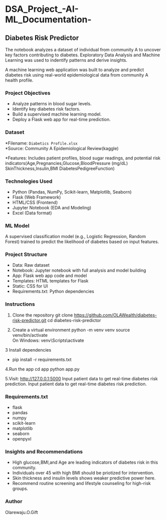 # DSA_Project_-AI-ML_Documentation-


## Diabetes Risk Predictor

The notebook analyzes a dataset of individual from community A to uncover key factors contributing to diabetes. Exploratory Data Analysis and Machine Learning was used to indentify patterns and derive insights.

A machine learning web application was built to analyze and predict diabetes risk using real-world epidemiological data from community A health profile.



### Project Objectives

- Analyze patterns in blood sugar levels.
- Identify key diabetes risk factors.
- Build a supervised machine learning model.
- Deploy a Flask web app for real-time prediction.



### Dataset

*Filename: `Diabetics Profile.xlsx`  
*Source: Community A Epidemiological Review(kaggle) 

*Features: Includes patient profiles, blood sugar readings, and potential risk indicators(Age,Pregnancies,Glucose,BloodPressure (mg/dL) SkinThickness,Insulin,BMI	DiabetesPedigreeFunction)



### Technologies Used

- Python (Pandas, NumPy, Scikit-learn, Matplotlib, Seaborn)
- Flask (Web Framework)
- HTML/CSS (Frontend)
- Jupyter Notebook (EDA and Modeling)
- Excel (Data format)


### ML Model

A supervised classification model (e.g., Logistic Regression, Random Forest) trained to predict the likelihood of diabetes based on input features.



### Project Structure

- Data: Raw dataset
- Notebook: Jupyter notebook with full analysis and model building
- App: Flask web app code and model
- Templates: HTML templates for Flask
- Static: CSS for UI
- Requirements.txt: Python dependencies



### Instructions

1. Clone the repository
git clone https://github.com/OLAWealth/diabetes-risk-predictor.git
cd diabetes-risk-predictor

2. Create a virtual environment
python -m venv venv
source venv/bin/activate  
On Windows: venv\Scripts\activate

3 Install dependencies
* pip install -r requirements.txt

4.Run the app
  cd app
python app.py

5.Visit: http://127.0.0.1:5000
Input patient data to get real-time diabetes risk prediction.
Input patient data to get real-time diabetes risk prediction.


### Requirements.txt

* flask
* pandas
* numpy
* scikit-learn
* matplotlib
* seaborn
* openpyxl


### Insights and Recommendations 
* High glucose,BMI,and Age are leading indicators of diabetes risk in this community.
* Individuals over 45 with high BMI should be priotized for intervention.
* Skin thickness and insulin levels shows weaker predictive power here.
* Recommend routine screening and lifestyle counseling for high-risk groups.

  
### Author
 Olarewaju.O.Gift 
